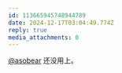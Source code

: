```yaml
---
id: 113665945748944789
date: 2024-12-17T03:04:49.774Z
reply: true
media_attachments: 0
---
```


[@asobear](https://aso.moe/@asobear) 还没用上。

